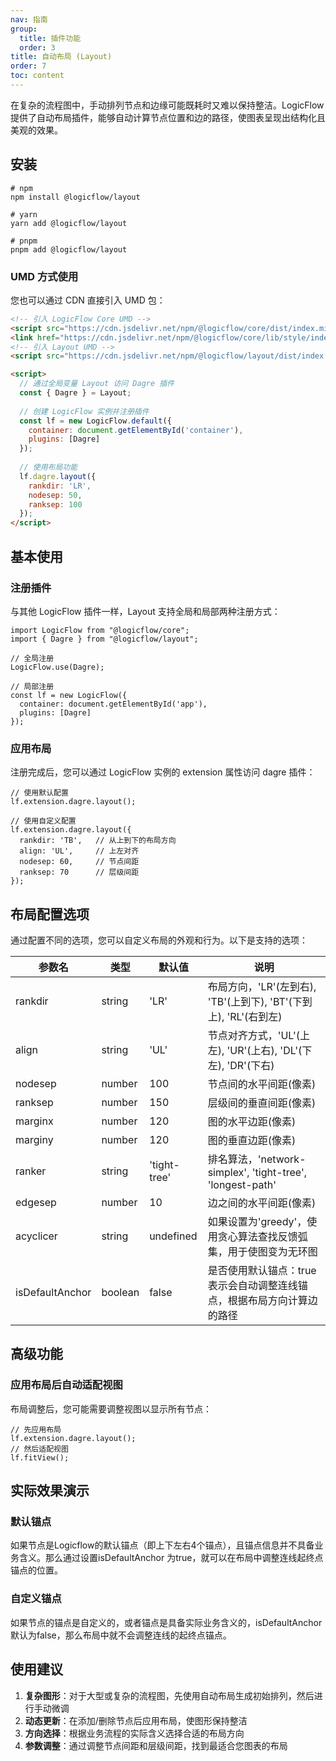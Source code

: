 ```yaml
---
nav: 指南
group:
  title: 插件功能
  order: 3
title: 自动布局 (Layout)
order: 7
toc: content
---
```


在复杂的流程图中，手动排列节点和边缘可能既耗时又难以保持整洁。LogicFlow 提供了自动布局插件，能够自动计算节点位置和边的路径，使图表呈现出结构化且美观的效果。

## 安装

```shell
# npm
npm install @logicflow/layout

# yarn
yarn add @logicflow/layout

# pnpm
pnpm add @logicflow/layout
```

### UMD 方式使用

您也可以通过 CDN 直接引入 UMD 包：

```html
<!-- 引入 LogicFlow Core UMD -->
<script src="https://cdn.jsdelivr.net/npm/@logicflow/core/dist/index.min.js"></script>
<link href="https://cdn.jsdelivr.net/npm/@logicflow/core/lib/style/index.min.css" rel="stylesheet">
<!-- 引入 Layout UMD -->
<script src="https://cdn.jsdelivr.net/npm/@logicflow/layout/dist/index.min.js"></script>

<script>
  // 通过全局变量 Layout 访问 Dagre 插件
  const { Dagre } = Layout;
  
  // 创建 LogicFlow 实例并注册插件
  const lf = new LogicFlow.default({
    container: document.getElementById('container'),
    plugins: [Dagre]
  });
  
  // 使用布局功能
  lf.dagre.layout({
    rankdir: 'LR',
    nodesep: 50,
    ranksep: 100
  });
</script>
```

## 基本使用

### 注册插件

与其他 LogicFlow 插件一样，Layout 支持全局和局部两种注册方式：

```tsx | pure
import LogicFlow from "@logicflow/core";
import { Dagre } from "@logicflow/layout";

// 全局注册
LogicFlow.use(Dagre);

// 局部注册
const lf = new LogicFlow({
  container: document.getElementById('app'),
  plugins: [Dagre]
});
```

### 应用布局

注册完成后，您可以通过 LogicFlow 实例的 extension 属性访问 dagre 插件：

```tsx | pure
// 使用默认配置
lf.extension.dagre.layout();

// 使用自定义配置
lf.extension.dagre.layout({
  rankdir: 'TB',   // 从上到下的布局方向
  align: 'UL',     // 上左对齐
  nodesep: 60,     // 节点间距
  ranksep: 70      // 层级间距
});
```

## 布局配置选项

通过配置不同的选项，您可以自定义布局的外观和行为。以下是支持的选项：

| 参数名          | 类型    | 默认值       | 说明                                                                   |
| --------------- | ------- | ------------ | ---------------------------------------------------------------------- |
| rankdir         | string  | 'LR'         | 布局方向，'LR'(左到右), 'TB'(上到下), 'BT'(下到上), 'RL'(右到左)       |
| align           | string  | 'UL'         | 节点对齐方式，'UL'(上左), 'UR'(上右), 'DL'(下左), 'DR'(下右)           |
| nodesep         | number  | 100          | 节点间的水平间距(像素)                                                 |
| ranksep         | number  | 150          | 层级间的垂直间距(像素)                                                 |
| marginx         | number  | 120          | 图的水平边距(像素)                                                     |
| marginy         | number  | 120          | 图的垂直边距(像素)                                                     |
| ranker          | string  | 'tight-tree' | 排名算法，'network-simplex', 'tight-tree', 'longest-path'              |
| edgesep         | number  | 10           | 边之间的水平间距(像素)                                                 |
| acyclicer       | string  | undefined    | 如果设置为'greedy'，使用贪心算法查找反馈弧集，用于使图变为无环图       |
| isDefaultAnchor | boolean | false        | 是否使用默认锚点：true表示会自动调整连线锚点，根据布局方向计算边的路径 |

## 高级功能

### 应用布局后自动适配视图

布局调整后，您可能需要调整视图以显示所有节点：

```tsx | pure
// 先应用布局
lf.extension.dagre.layout();
// 然后适配视图
lf.fitView();
```

## 实际效果演示

### 默认锚点

如果节点是Logicflow的默认锚点（即上下左右4个锚点），且锚点信息并不具备业务含义。那么通过设置isDefaultAnchor 为true，就可以在布局中调整连线起终点锚点的位置。

<code id="react-portal-1" src="@/src/tutorial/extension/layout"></code>

### 自定义锚点

如果节点的锚点是自定义的，或者锚点是具备实际业务含义的，isDefaultAnchor 默认为false，那么布局中就不会调整连线的起终点锚点。

<code id="react-portal-2" src="@/src/tutorial/extension/layout/custom"></code>

## 使用建议

1. **复杂图形**：对于大型或复杂的流程图，先使用自动布局生成初始排列，然后进行手动微调
2. **动态更新**：在添加/删除节点后应用布局，使图形保持整洁
3. **方向选择**：根据业务流程的实际含义选择合适的布局方向
4. **参数调整**：通过调整节点间距和层级间距，找到最适合您图表的布局
